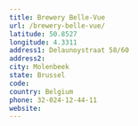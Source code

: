 ```yaml
---
title: Brewery Belle-Vue
url: /brewery-belle-vue/
latitude: 50.8527
longitude: 4.3311
address1: Delaunoystraat 58/60
address2: 
city: Molenbeek
state: Brussel
code: 
country: Belgium
phone: 32-024-12-44-11
website: 
---
```



